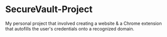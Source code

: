 # SecureVault-Project
My personal project that involved creating a website &amp; a Chrome extension that autofills the user's credentials onto a recognized domain.
